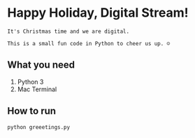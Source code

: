# Happy Holiday, Digital Stream!

```
It's Christmas time and we are digital.

This is a small fun code in Python to cheer us up. ☺️
```

## What you need
1. Python 3
2. Mac Terminal

## How to run
```
python greeetings.py
```

